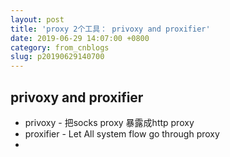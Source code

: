 ```yaml
---
layout: post
title: 'proxy 2个工具： privoxy and proxifier'
date: 2019-06-29 14:07:00 +0800
category: from_cnblogs
slug: p20190629140700
---
```

## privoxy and proxifier

 - privoxy  - 把socks proxy 暴露成http proxy
 - proxifier - Let All system flow go through proxy
 -